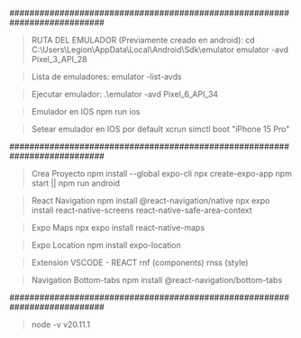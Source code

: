 ###########################################################################
> RUTA DEL EMULADOR (Previamente creado en android):
cd C:\Users\Legion\AppData\Local\Android\Sdk\emulator
emulator -avd Pixel_3_API_28

>Lista de emuladores:
emulator -list-avds

>Ejecutar emulador:
 .\emulator -avd Pixel_6_API_34

>Emulador en IOS
npm run ios 

>Setear emulador en IOS por default
xcrun simctl boot "iPhone 15 Pro"

###########################################################################
>Crea Proyecto
npm install --global expo-cli
npx create-expo-app
npm start || npm run android

>React Navigation
npm install @react-navigation/native
npx expo install react-native-screens react-native-safe-area-context

>Expo Maps
npx expo install react-native-maps

>Expo Location
npm install expo-location

>Extension VSCODE - REACT
rnf  (components)
rnss (style)

>Navigation Bottom-tabs
npm install @react-navigation/bottom-tabs

###########################################################################
>node -v
v20.11.1